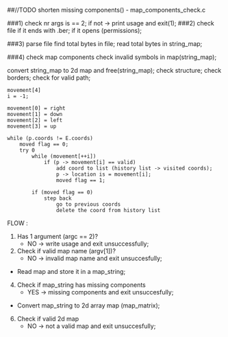##//TODO 
	shorten missing components() - map_components_check.c

###1) check nr args is == 2; if not -> print usage and exit(1);
###2) check file 
		if it ends with .ber;
		if it opens (permissions);

###3) parse file
		find total bytes in file;
				read total bytes in string_map;

###4) check map components
   check invalid symbols in map(string_map);

   convert string_map to 2d map and free(string_map);
		check structure;
		check borders;
		check for valid path;


```
movement[4]
i = -1;

movement[0] = right
movement[1] = down
movement[2] = left
movement[3] = up

while (p.coords != E.coords)	
	moved flag == 0;
	try 0
		while (movement[++i])
			if (p -> movement[i] == valid)
				add coord to list (history list -> visited coords);
				p -> location is = movement[i];
				moved flag == 1;
		
		if (moved flag == 0)
			step back
				go to previous coords
				delete the coord from history list
```		 


FLOW :

1. Has 1 argument (argc == 2)?
	+ NO -> write usage and exit unsuccessfully;
2. Check if valid map name (argv[1])?
	+ NO -> invalid map name and exit unsuccesfully;

+ Read map and store it in a map_string;

4. Check if map_string has missing components
	+ YES -> missing components and exit unsuccesfully;

+ Convert map_string to 2d array map (map_matrix);

6. Check if valid 2d map
	+ NO -> not a valid map and exit unsuccesfully;
